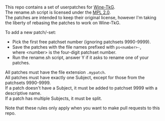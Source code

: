 This repo contains a set of userpatches for [Wine-TkG](https://github.com/Frogging-Family/wine-tkg-git/tree/master/wine-tkg-git).  
The rename.sh script is licensed under the [MPL 2.0](https://www.mozilla.org/en-US/MPL/2.0/).  
The patches are intended to keep their original license, however I'm taking the liberty of rebasing the patches to work on Wine-TkG.

To add a new patch/-set:

* Pick the first free patchset number (ignoring patchsets 9990-9999).
* Save the patches with the file names prefixed with `ps<number>-`,  
  where &lt;number&gt; is the four-digit patchset number.
* Run the rename.sh script, answer Y if it asks to rename one of your patches.

All patches must have the file extension `.mypatch`.  
All patches must have exactly one Subject, except for those from the patchsets 9990-9999.  
If a patch doesn't have a Subject, it must be added to patchset 9999 with a descriptive name.  
If a patch has multiple Subjects, it must be split.

Note that these rules only apply when you want to make pull requests to this repo.
